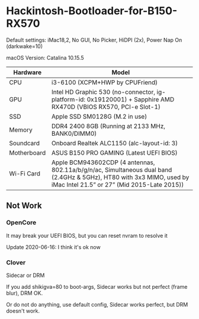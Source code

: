 # Hackintosh-Bootloader-for-B150-RX570

Default settings: iMac18,2, No GUI, No Picker, HiDPI (2x), Power Nap On (darkwake=10)

macOS Version: Catalina 10.15.5

| Hardware | Model |
| --- | --- |
| CPU | i3-6100 (XCPM+HWP by CPUFriend) |
| GPU | Intel HD Graphic 530 (no-connector, ig-platform-id: 0x19120001) + Sapphire AMD RX470D (VBIOS RX570, PCI-e Slot-1) |
| SSD | Apple SSD SM0128G (M.2 in use) |
| Memory | DDR4 2400 8GB (Running at 2133 MHz, BANK0/DIMM0) |
| Soundcard | Onboard Realtek ALC1150 (alc-layout-id: 3) |
| Motherboard | ASUS B150 PRO GAMING (Latest UEFI BIOS) |
| Wi-Fi Card | Apple BCM943602CDP (4 antennas, 802.11a/b/g/n/ac, Simultaneous dual band (2.4GHz & 5GHz), HT80 with 3x3 MIMO, used by iMac Intel 21.5” or 27” (Mid 2015-Late 2015)) |

## Not Work
### OpenCore
It may break your UEFI BIOS, but you can reset nvram to resolve it

Update 2020-06-16: I think it's ok now

### Clover
Sidecar or DRM

If you add shikigva=80 to boot-args, Sidecar works but not perfect (frame blur), DRM OK.

Or do not do anything, use default config, Sidecar works perfect, but DRM doesn't work.
